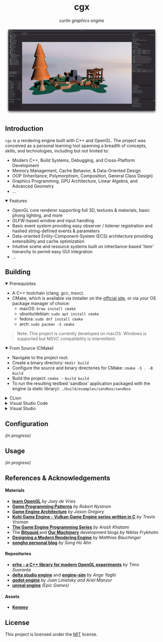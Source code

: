 <h1 align = "center"> cgx </h1>
<p align = "center"> 
<i align = "center"> curlin graphics engine <br></i> 
</p>

<p align="center">
  <img src = "./data/demo_screenshots/043024_demo.png" alt="editor">
</p>
 
## Introduction 

`cgx` is a rendering engine built with C++ and OpenGL. The project was conceived as a personal learning tool spanning a breadth of concepts, skills, and technologies, including but not limited to:

* Modern C++, Build Systems, Debugging, and Cross-Platform Development
* Memory Management, Cache Behavior, & Data-Oriented Design
* OOP (Inheritance, Polymorphism, Composition, General Class Design)
* Graphics Programming, GPU Architecture, Linear Algebra, and Advanced Geometry
* ...

<details open>
<summary> Features </summary> 

* OpenGL core renderer supporting full 3D, textures & materials, basic phong lighting, and more
* GLFW-based window and input handling 
* Basic event system providing easy observer / listener registration and hashed string-defined events & parameters
* Data-oriented Entity-Component-System (ECS) architecture providing extensibility and cache optimization  
* Intuitive scene and resource systems built on inheritance-based 'item' hierarchy to permit easy GUI integration
* ...

</details>

## Building


<details open>
<summary> Prerequisites </summary>

- A C++ toolchain (clang, gcc, msvc). 
- CMake, which is available via installer on the [official site](https://cmake.org), or via your OS package manager of choice:
  - macOS: `brew install cmake` 
  - ubuntu/debian: `sudo apt install cmake` 
  - fedora: `sudo dnf install cmake` 
  - arch: `sudo pacman -S cmake` 
> Note: This project is currently developed on macOS. Windows is supported but MSVC compatibility is intermittent.

</details>


<details open>
<summary> From Source (CMake) </summary>

- Navigate to the project root.
- Create a binary directory: `mkdir build`
- Configure the source and binary directories for CMake: `cmake -S . -B build`
- Build the project: `cmake --build build`
- To run the resulting testbed 'sandbox' application packaged with the engine (a static library): `./build/examples/sandbox/sandbox`

</details>


<details>
<summary> CLion </summary>

- CMake is CLion's preferred build system for C++ and is fully supported. See their [Quick CMake Tutorial](https://www.jetbrains.com/help/clion/quick-cmake-tutorial.html).<br>
- _(in progress)_

</details>


<details>
<summary> Visual Studio Code </summary>

- Install the [C++](https://marketplace.visualstudio.com/items?itemName=ms-vscode.cpptools) and [CMake Tools](https://marketplace.visualstudio.com/items?itemName=ms-vscode.cmake-tools) extensions for VS Code.<br>
- Open project root and run the `CMake: Configure` command via the command palette `(⇧⌘P)`.
- After configuring, run the `CMake: Build` command.

</details>


<details>
<summary> Visual Studio </summary>

- ~~uninstall visual studio and use literally anything else~~ _(in progress)_

</details>
 

##  Configuration
_(in progress)_

## Usage
_(in progress)_

## References & Acknowledgements
#### Materials
- **[learn OpenGL](https://learnopengl.com)** _by Joey de Vries_<br>
- **[Game Programming Patterns](https://www.google.com/url?sa=t&source=web&rct=j&opi=89978449&url=https://gameprogrammingpatterns.com/&ved=2ahUKEwjc5YCqlsiFAxWO4MkDHWU8AAMQFnoECBAQAQ&usg=AOvVaw0uvj7LgRpJvpRmdORsF0TK)** _by Robert Nystrom_<br>
- **[Game Engine Architecture](https://www.gameenginebook.com)** _by Jason Gregory_<br>
- **[Kohi Game Engine - Vulkan Game Engine series written in C](https://www.youtube.com/playlist?list=PLv8Ddw9K0JPg1BEO-RS-0MYs423cvLVtj)** _by Travis Vroman_<br>
- **[The Game Engine Programming Series](https://www.youtube.com/@GameEngineSeries/playlists)** _by Arash Khatami_<br>
- The **[Bitsquid ](http://bitsquid.blogspot.com)** and **[Our Machinery](https://ruby0x1.github.io/machinery_blog_archive/)** development blogs _by Niklas Frykholm_<br>
- **[Designing a Modern Rendering Engine](https://www.cg.tuwien.ac.at/research/publications/2007/bauchinger-2007-mre/bauchinger-2007-mre-Thesis.pdf)** _by Matthias Bauchinger_<br>
- **[songho personal blog](http://www.songho.ca/index.html)** _by Song Ho Ahn_

#### Repositories

- **[erhe - a C++ library for modern OpenGL experiments](https://github.com/tksuoran/erhe)** _by Timo Suoranta_<br>
- **[delta studio engine](https://github.com/ange-yaghi/delta-studio)** and **[engine-sim](https://github.com/ange-yaghi/engine-sim)** _by Ange Yaghi_<br>
- **[godot engine](https://github.com/godotengine/godot)** _by Juan Linietsky and Ariel Manzur_<br>
- **[unreal engine](https://github.com/EpicGames)** _(Epic Games)_<br>

#### Assets

- **[Kenney](www.kenney.nl)**

## License

This project is licensed under the [MIT](./LICENSE.md) license.



